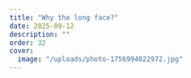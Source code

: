 ```yaml
---
title: "Why the long face?"
date: 2025-09-12
description: ""
order: 32
cover:
  image: "/uploads/photo-1756994022972.jpg"
---
```


